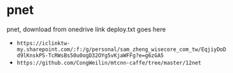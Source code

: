 # pnet

pnet, download from onedrive link
deploy.txt goes here

- `https://iclinktw-my.sharepoint.com/:f:/g/personal/sam_zheng_wisecore_com_tw/EqjiyDoDd9lKnskPS-TcRWsBs50u0ogD32OYg5vKjaWFFg?e=g6zGA5`
- `https://github.com/CongWeilin/mtcnn-caffe/tree/master/12net`


